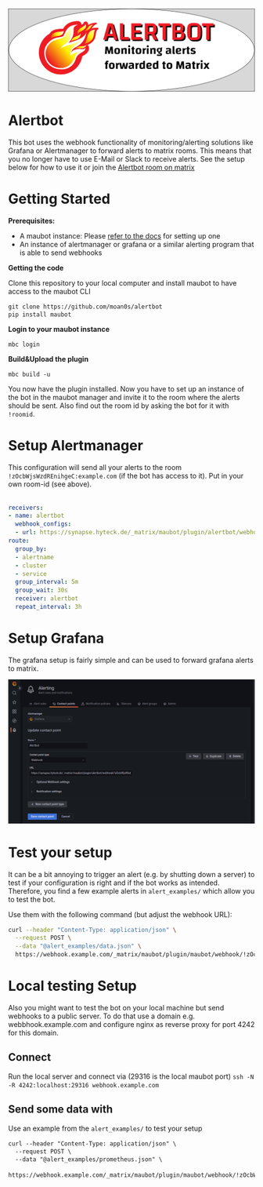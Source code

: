 ![Alertbot banner](assets/alertbanner.png)

# Alertbot

This bot uses the webhook functionality of monitoring/alerting solutions like Grafana or Alertmanager to forward alerts to matrix rooms.
This means that you no longer have to use E-Mail or Slack to receive alerts. See the setup below for how to use it or
join the [Alertbot room on matrix](https://matrix.to/#/#alertbot:hyteck.de)

# Getting Started

**Prerequisites:**
* A maubot instance: Please [refer to the docs](https://docs.mau.fi/maubot/usage/setup/index.html) for setting up one
* An instance of alertmanager or grafana or a similar alerting program that is able to send webhooks

**Getting the code**

Clone this repository to your local computer and install maubot to have access to the maubot CLI
```shell
git clone https://github.com/moan0s/alertbot
pip install maubot
```

**Login to your maubot instance**

```shell
mbc login
```

**Build&Upload the plugin**

```shell
mbc build -u
```

You now have the plugin installed. Now you have to set up an instance of the bot in the maubot manager and invite it to
the room where the alerts should be sent. Also find out the room id by asking the bot for it with `!roomid`.



# Setup Alertmanager

This configuration will send all your alerts to the room `!zOcbWjsWzdREnihgeC:example.com` (if the bot has access to it).
Put in your own room-id (see above).
```yaml

receivers:
- name: alertbot
  webhook_configs:
  - url: https://synapse.hyteck.de/_matrix/maubot/plugin/alertbot/webhook/!zOcbWjsWzdREnihgeC:example.com
route:
  group_by:
  - alertname
  - cluster
  - service
  group_interval: 5m
  group_wait: 30s
  receiver: alertbot
  repeat_interval: 3h

```


# Setup Grafana

The grafana setup is fairly simple and can be used to forward grafana alerts to matrix.

![Screenshot of the Grafana Setup](assets/grafana.png)


# Test your setup

It can be a bit annoying to trigger an alert (e.g. by shutting down a server) to test if your configuration is right and if the bot works as intended.
Therefore, you find a few example alerts in `alert_examples/` which allow you to test the bot.

Use them with the following command (but adjust the webhook URL):

```bash
curl --header "Content-Type: application/json" \
  --request POST \
  --data "@alert_examples/data.json" \
  https://webhook.example.com/_matrix/maubot/plugin/maubot/webhook/!zOcbWjsWzdREnihreC:example.com
```

# Local testing Setup

Also you might want to test the bot on your local machine but send webhooks to a public server. To do that use a domain 
e.g. webbhook.example.com and configure nginx as reverse proxy for port 4242 for this domain.

## Connect

Run the local server and connect via (29316 is the local maubot port)
`ssh -N -R 4242:localhost:29316 webhook.example.com`

## Send some data with

Use an example from the `alert_examples/` to test your setup
```shell
curl --header "Content-Type: application/json" \
  --request POST \
  --data "@alert_examples/prometheus.json" \
  https://webhook.example.com/_matrix/maubot/plugin/maubot/webhook/!zOcbWjsWzdREnihreC:example.com
```

